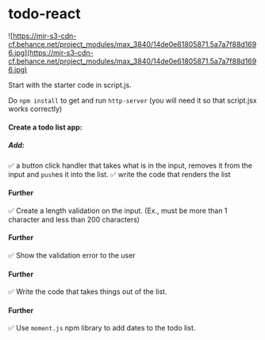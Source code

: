 # todo-react

![https://mir-s3-cdn-cf.behance.net/project_modules/max_3840/14de0e61805871.5a7a7f88d1696.jpg](https://mir-s3-cdn-cf.behance.net/project_modules/max_3840/14de0e61805871.5a7a7f88d1696.jpg)

Start with the starter code in script.js.

Do `npm install` to get and run `http-server`
(you will need it so that script.jsx works correctly)

#### Create a todo list app:

##### Add:
✅ a button click handler that takes what is in the input, removes it from the input and `push`es it into the list.
✅ write the code that renders the list

#### Further
✅ Create a length validation on the input. (Ex., must be more than 1 character and less than 200 characters)

#### Further
✅ Show the validation error to the user

#### Further
✅ Write the code that takes things out of the list.

#### Further
✅ Use `moment.js` npm library to add dates to the todo list.
